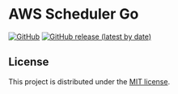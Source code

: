 # AWS Scheduler Go

[![GitHub](https://img.shields.io/github/license/kazimanzurrashid/aws-scheduler-go)](https://opensource.org/licenses/MIT)
[![GitHub release (latest by date)](https://img.shields.io/github/v/release/kazimanzurrashid/aws-scheduler-go)](https://github.com/kazimanzurrashid/aws-scheduler-go/releases)

## License

This project is distributed under the [MIT license](LICENSE).
